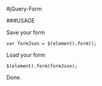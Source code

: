 #jQuery-Form

###USAGE

Save your form

    var formJson = $(element).form();
  
Load your form

    $(element).form(formJson);
  
Done.
